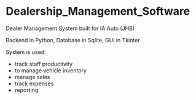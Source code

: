 # Dealership_Management_Software
Dealer Management System built for IA Auto (JHB)

Backend in Python, Database in Sqlite, GUI in Tkinter

System is used:
- track staff productivity
- to manage vehicle inventory
- manage sales
- track expenses
- reporting

